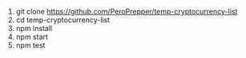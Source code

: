 1.  git clone https://github.com/PeroPrepper/temp-cryptocurrency-list
2.  cd temp-cryptocurrency-list
3.  npm install
4.  npm start
5.  npm test
